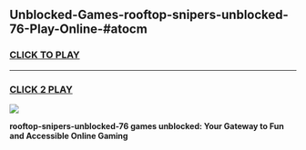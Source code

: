 
## Unblocked-Games-rooftop-snipers-unblocked-76-Play-Online-#atocm
<h3>
<a href="https://premium.freeplayer.one?title=rooftop-snipers-unblocked-76&ref=27F">CLICK TO PLAY</a></h3>
<hr>

<h3>
<a href="https://premium.freeplayer.one?title=rooftop-snipers-unblocked-76&ref=27F">CLICK 2 PLAY</a>
  
</h3>

<a href="https://premium.freeplayer.one?title=rooftop-snipers-unblocked-76&ref=27F"><img src="https://clearcache.store/games.png"></a>


**rooftop-snipers-unblocked-76 games unblocked: Your Gateway to Fun and Accessible Online Gaming**
